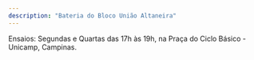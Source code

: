 ```yaml
---
description: "Bateria do Bloco União Altaneira"
---
```


Ensaios: Segundas e Quartas das 17h às 19h, na Praça do Ciclo Básico - Unicamp, Campinas.